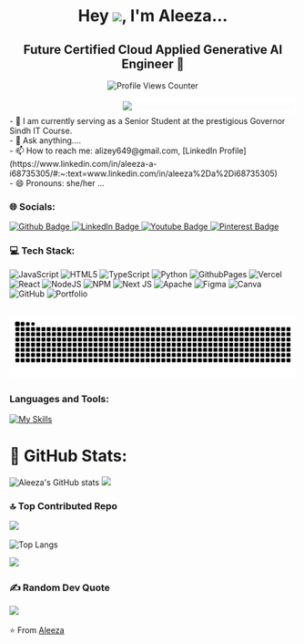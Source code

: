 <h1 align="center">Hey <img src="https://raw.githubusercontent.com/iampavangandhi/iampavangandhi/master/gifs/Hi.gif" height="40px">, I'm Aleeza...</h1>

<h2 align="center">Future Certified Cloud Applied Generative AI Engineer 🚀</h2>

<p align="center"> 
  <img src="https://komarev.com/ghpvc/?username=Aleeze123&label=%20Profile%20Views&color=FF6347&style=flat-square&labelColor=FFFFFF" alt="Profile Views Counter" width="18%" /> 
</p>
<img src="https://i.pinimg.com/736x/84/a0/7e/84a07e5c227ad2345d7e807925849ee2.jpg" width="300px" style="border: 5px solid white; float: right;"/>



<a href="https://github.com/Aleeze123?tab=followers">
  <img src="https://img.shields.io/github/followers/Aleeze123?label=Followers&style=social" alt="">
</a>
<p>
  - 🔭 I am currently serving as a Senior Student at the prestigious Governor Sindh IT Course.<br>
  - 💬 Ask anything....<br>
  - 📫 How to reach me: alizey649@gmail.com, 
    [LinkedIn Profile](https://www.linkedin.com/in/aleeza-a-i68735305/#:~:text=www.linkedin.com/in/aleeza%2Da%2Di68735305)<br>
  - 😄 Pronouns: she/her ...
</p>

### 🌐 Socials:
<a href="https://github.com/Aleeze123#:~:text=Aleeze,-Aleeze123%20%C2%B7%20she">
  <img src="https://img.shields.io/badge/Github-coral?style=for-the-badge&logo=Github&logoColor=white" alt="Github Badge"/>
</a>
<a href="https://www.linkedin.com/in/aleeza-a-i68735305/#:~:text=www.linkedin.com/in/aleeza%2Da%2Di68735305">
  <img src="https://img.shields.io/badge/LinkedIn-blue?style=for-the-badge&logo=linkedIn&logoColor=white" alt="LinkedIn Badge"/>
</a>
<a href="https://www.youtube.com/@alizey_a">
  <img src="https://img.shields.io/badge/Youtube-maroon?style=for-the-badge&logo=Youtube&logoColor=white" alt="Youtube Badge"/>
</a>
<a href="https://www.pinterest.com/alizey649/">
  <img src="https://img.shields.io/badge/Pinterest-deeppink?style=for-the-badge&logo=Pinterest&logoColor=white" alt="Pinterest Badge"/>
</a>

### 💻 Tech Stack:
![JavaScript](https://img.shields.io/badge/javascript-%23323330.svg?style=for-the-badge&logo=javascript&logoColor=%23F7DF1E) 
![HTML5](https://img.shields.io/badge/html5-%23E34F26.svg?style=for-the-badge&logo=html5&logoColor=white) 
![TypeScript](https://img.shields.io/badge/typescript-%23007ACC.svg?style=for-the-badge&logo=typescript&logoColor=white) 
![Python](https://img.shields.io/badge/python-3670A0?style=for-the-badge&logo=python&logoColor=ffdd54) 
![GithubPages](https://img.shields.io/badge/github%20pages-121013?style=for-the-badge&logo=github&logoColor=white) 
![Vercel](https://img.shields.io/badge/vercel-%23000000.svg?style=for-the-badge&logo=vercel&logoColor=white) 
![React](https://img.shields.io/badge/react-%2320232a.svg?style=for-the-badge&logo=react&logoColor=%2361DAFB) 
![NodeJS](https://img.shields.io/badge/node.js-6DA55F?style=for-the-badge&logo=node.js&logoColor=white) 
![NPM](https://img.shields.io/badge/NPM-%23CB3837.svg?style=for-the-badge&logo=npm&logoColor=white) 
![Next JS](https://img.shields.io/badge/Next-black?style=for-the-badge&logo=next.js&logoColor=white) 
![Apache](https://img.shields.io/badge/apache-%23D42029.svg?style=for-the-badge&logo=apache&logoColor=white) 
![Figma](https://img.shields.io/badge/figma-%23F24E1E.svg?style=for-the-badge&logo=figma&logoColor=white) 
![Canva](https://img.shields.io/badge/Canva-%2300C4CC.svg?style=for-the-badge&logo=Canva&logoColor=white) 
![GitHub](https://img.shields.io/badge/github-%23121011.svg?style=for-the-badge&logo=github&logoColor=white) 
![Portfolio](https://img.shields.io/badge/Portfolio-%23000000.svg?style=for-the-badge&logo=firefox&logoColor=#FF7139)

<br clear="both">

<img src="https://raw.githubusercontent.com/Aleeze123/Aleeze123/output/snake.svg" alt="Snake animation" />

###

### Languages and Tools:
<a href="https://skillicons.dev">
  <img src="https://skillicons.dev/icons?i=typescript,javascript,github,npm,react.js,nextjs,linux,mongodb,python,firebase,sanity" alt="My Skills" />
</a>

# 🚀 GitHub Stats:
![Aleeza's GitHub stats](https://github-readme-stats.vercel.app/api?username=Aleeze123&show_icons=true&theme=dark)
![](https://github-readme-activity-graph.vercel.app/graph?username=Aleeze123&bg_color=000000&color=ffffff&line=1100ff&point=ffffff&area=true&hide_border=true)

### 🔝 Top Contributed Repo
![](https://github-contributor-stats.vercel.app/api?username=Aleeze123&limit=5&theme=dark&combine_all_yearly_contributions=true)

![Top Langs](https://github-readme-stats.vercel.app/api/top-langs/?username=Aleeze123&theme=dark)

![](https://github-readme-streak-stats.herokuapp.com/?user=Aleeze123&theme=dark&hide_border=false)<br/>

### ✍️ Random Dev Quote
![](https://quotes-github-readme.vercel.app/api?type=horizontal&theme=radical)

⭐️ From <a href="https://github.com/Aleeze123#:~:text=Aleeze,-Aleeze123%20%C2%B7%20she">Aleeza</a>
